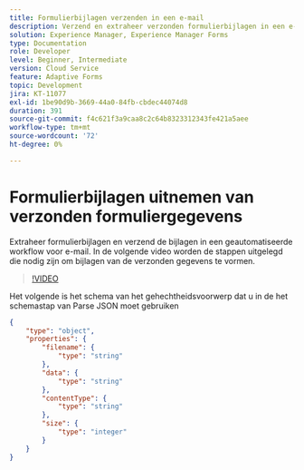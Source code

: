 ```yaml
---
title: Formulierbijlagen verzenden in een e-mail
description: Verzend en extraheer verzonden formulierbijlagen in een e-mail met behulp van de geautomatiseerde workflow
solution: Experience Manager, Experience Manager Forms
type: Documentation
role: Developer
level: Beginner, Intermediate
version: Cloud Service
feature: Adaptive Forms
topic: Development
jira: KT-11077
exl-id: 1be90d9b-3669-44a0-84fb-cbdec44074d8
duration: 391
source-git-commit: f4c621f3a9caa8c2c64b8323312343fe421a5aee
workflow-type: tm+mt
source-wordcount: '72'
ht-degree: 0%

---
```


# Formulierbijlagen uitnemen van verzonden formuliergegevens

Extraheer formulierbijlagen en verzend de bijlagen in een geautomatiseerde workflow voor e-mail.
In de volgende video worden de stappen uitgelegd die nodig zijn om bijlagen van de verzonden gegevens te vormen.
>[!VIDEO](https://video.tv.adobe.com/v/3409017?quality=12&learn=on)

Het volgende is het schema van het gehechtheidsvoorwerp dat u in de het schemastap van Parse JSON moet gebruiken

```json
{
    "type": "object",
    "properties": {
        "filename": {
            "type": "string"
        },
        "data": {
            "type": "string"
        },
        "contentType": {
            "type": "string"
        },
        "size": {
            "type": "integer"
        }
    }
}
```
